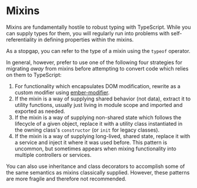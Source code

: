 # Mixins

Mixins are fundamentally hostile to robust typing with TypeScript. While you can supply types for them, you will regularly run into problems with self-referentiality in defining properties within the mixins.

As a stopgap, you can refer to the type of a mixin using the `typeof` operator.

In general, however, prefer to use one of the following four strategies for migrating _away_ from mixins before attempting to convert code which relies on them to TypeScript:

1. For functionality which encapsulates DOM modification, rewrite as a custom modifier using [ember-modifier](https://github.com/emeber-modifier/ember-modifier).
2. If the mixin is a way of supplying shared behavior \(not data\), extract it to utility functions, usually just living in module scope and imported and exported as needed.
3. If the mixin is a way of supplying non-shared state which follows the lifecycle of a given object, replace it with a utility class instantiated in the owning class's `constructor` \(or `init` for legacy classes\).
4. If the mixin is a way of supplying long-lived, shared state, replace it with a service and inject it where it was used before. This pattern is uncommon, but sometimes appears when mixing functionality into multiple controllers or services.

You can also use inheritance and class decorators to accomplish some of the same semantics as mixins classically supplied. However, these patterns are more fragile and therefore not recommended.

